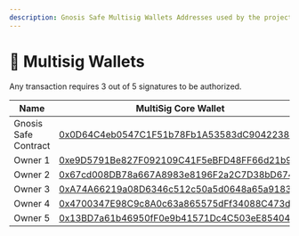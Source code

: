 ```yaml
---
description: Gnosis Safe Multisig Wallets Addresses used by the project
---
```


# 🔐 Multisig Wallets

Any transaction requires 3 out of 5 signatures to be authorized.

| Name                 | MultiSig Core Wallet                                                                                                                     | MultiSig Funds Wallet                                                                                                                    |
| -------------------- | ---------------------------------------------------------------------------------------------------------------------------------------- | ---------------------------------------------------------------------------------------------------------------------------------------- |
| Gnosis Safe Contract | [0x0D64C4eb0547C1F51b78Fb1A53583dC9042238C0](https://explorer.zksync.io/address/0x0D64C4eb0547C1F51b78Fb1A53583dC9042238C0#transactions) | [0xF1802d9a70Bdc6F6EffD65d44b33226eE0E6A821](https://explorer.zksync.io/address/0xF1802d9a70Bdc6F6EffD65d44b33226eE0E6A821#transactions) |
| Owner 1              | [0xe9D5791Be827F092109C41F5eBFD48FF66d21b93](https://explorer.zksync.io/address/0xe9D5791Be827F092109C41F5eBFD48FF66d21b93)              | [0xe9D5791Be827F092109C41F5eBFD48FF66d21b93](https://explorer.zksync.io/address/0xe9D5791Be827F092109C41F5eBFD48FF66d21b93)              |
| Owner 2              | [0x67cd008DB78a667A8983e8196F2a2C7D38bD6747](https://explorer.zksync.io/address/0x67cd008DB78a667A8983e8196F2a2C7D38bD6747)              | [0x67cd008DB78a667A8983e8196F2a2C7D38bD6747](https://explorer.zksync.io/address/0x67cd008DB78a667A8983e8196F2a2C7D38bD6747)              |
| Owner 3              | [0xA74A66219a08D6346c512c50a5d0648a65a9183d](https://explorer.zksync.io/address/0xA74A66219a08D6346c512c50a5d0648a65a9183d)              | [0x4686B7551901977983bF39A64003B88194588123](https://explorer.zksync.io/address/0x4686B7551901977983bF39A64003B88194588123)              |
| Owner 4              | [0x4700347E98C9c8A0c63a865575dFf34088C473d5](https://explorer.zksync.io/address/0x4700347E98C9c8A0c63a865575dFf34088C473d5)              | [0x4700347E98C9c8A0c63a865575dFf34088C473d5](https://explorer.zksync.io/address/0x4700347E98C9c8A0c63a865575dFf34088C473d5)              |
| Owner 5              | [0x13BD7a61b46950fF0e9b41571Dc4C503eE854042](https://explorer.zksync.io/address/0x13BD7a61b46950fF0e9b41571Dc4C503eE854042)              | [0x13BD7a61b46950fF0e9b41571Dc4C503eE854042](https://explorer.zksync.io/address/0x13BD7a61b46950fF0e9b41571Dc4C503eE854042)              |
